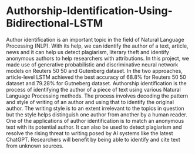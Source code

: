 # Authorship-Identification-Using-Bidirectional-LSTM

Author identification is an important topic in the field of Natural Language Processing (NLP). With its help, we can identify the author of a text, article, news and it can help us detect plagiarism, literary theft and identify anonymous authors to help researchers with attributions. In this project, we made use of generative probabilistic and discriminative neural network models on Reuters 50 50 and Gutenberg dataset. In the two approaches, article-level LSTM achieved the best accuracy of 68.8% for Reuters 50 50 dataset and 79.28% for Gutneberg dataset.
Authorship identification is the process of identifying the author of a piece of text using various Natural Language Processing methods. The process involves decoding the pattern and style of writing of an author and using that to identify the original author. The writing style is to an extent irrelevant to the topics in question but the style helps distinguish one author from another by a human reader.
One of the applications of author identification is to match an anonymous text with its potential author. It can also be used to detect plagiarism and resolve the rising threat to writing posed by AI systems like the latest ChatGPT. Researchers will benefit by being able to identify and cite text from unknown sources.
